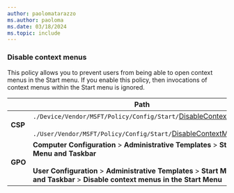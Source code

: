 ```yaml
---
author: paolomatarazzo
ms.author: paoloma
ms.date: 03/18/2024
ms.topic: include
---
```


### Disable context menus

This policy allows you to prevent users from being able to open context menus in the Start menu. If you enable this policy, then invocations of context menus within the Start menu is ignored.

|  | Path |
|--|--|
| **CSP** | `./Device/Vendor/MSFT/Policy/Config/Start/`[DisableContextMenus](/windows/client-management/mdm/policy-csp-start#disablecontextmenus)<br><br>`./User/Vendor/MSFT/Policy/Config/Start/`[DisableContextMenus](/windows/client-management/mdm/policy-csp-start#disablecontextmenus)|
| **GPO** | **Computer Configuration** > **Administrative Templates** > **Start Menu and Taskbar**<br><br> **User Configuration** > **Administrative Templates** > **Start Menu and Taskbar** > **Disable context menus in the Start Menu** |
